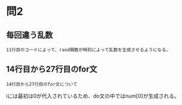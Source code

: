 # 問2
## 毎回違う乱数
```
11行目のコードによって、rand関数が時刻によって乱数を生成させるようになる。
```
## 14行目から27行目のfor文
```
14行目から27行目のfor文について
```
iには最初は0が代入されているため、do文の中ではnum[0]が生成される。
